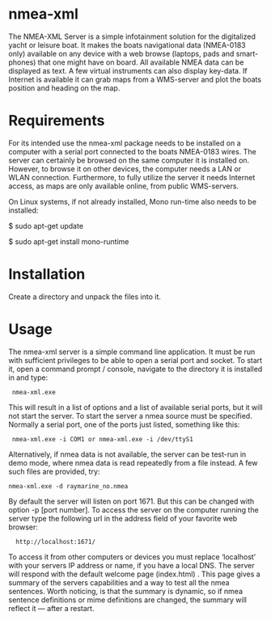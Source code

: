 # nmea-xml
The NMEA-XML Server is a simple infotainment solution for the digitalized yacht or leisure boat. It makes the boats navigational data (NMEA-0183 only) available on any device with a web browse (laptops, pads and smart-phones) that one might have on board. All available NMEA data can be displayed as text. A few virtual instruments can also display key-data. If Internet is available it can grab maps from a WMS-server and plot the boats position and heading on the map.

# Requirements

For its intended use the nmea-xml package needs to be installed on a computer with a serial port connected to the boats NMEA-0183 wires. The server can certainly be browsed on the same computer it is installed on. However, to browse it on other devices, the computer needs a LAN or WLAN connection. Furthermore, to fully utilize the server it needs Internet access, as maps are only available online, from public WMS-servers.

On Linux systems, if not already installed, Mono run-time also needs to be installed:

$ sudo apt-get update

$ sudo apt-get install mono-runtime

# Installation

Create a directory and unpack the files into it.
# Usage

The  nmea-xml server is a simple command line application. It must be run with sufficient privileges to be able to open a serial port and socket. To start it, open a command prompt / console, navigate to the directory it is installed in and type:

     nmea-xml.exe

This will result in a list of options and a list of available serial ports, but it will not start the server. To start the server a nmea source must be specified. Normally a serial port, one of the ports just listed, something like this:

     nmea-xml.exe -i COM1 or nmea-xml.exe -i /dev/ttyS1

Alternatively, if nmea data is not available, the server can be test-run in demo mode, where nmea data is read repeatedly from a file instead. A few such files are provided, try:

    nmea-xml.exe -d raymarine_no.nmea

By default the server will listen on port 1671. But this can be changed with option -p [port number]. To access the server on the computer running the server type the following url in the address field of your favorite web browser:

      http://localhost:1671/

To access it from other computers or devices you must replace ‘localhost’ with your servers IP address or name, if you have a local DNS. The server will respond with the default welcome page (index.html) . This page gives a summary of the servers capabilities and a way to test all the nmea sentences. Worth noticing, is that the summary is dynamic, so if nmea sentence definitions or mime definitions are changed, the summary will reflect it — after a restart.
